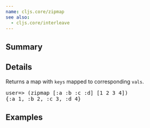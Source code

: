```yaml
---
name: cljs.core/zipmap
see also:
  - cljs.core/interleave
---
```


## Summary

## Details

Returns a map with `keys` mapped to corresponding `vals`.

<pre>user=> (zipmap [:a :b :c :d] [1 2 3 4])
{:a 1, :b 2, :c 3, :d 4}</pre>

## Examples
